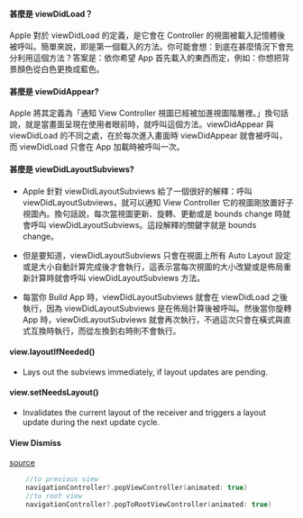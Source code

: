 #### 甚麼是 viewDidLoad？
Apple 對於 viewDidLoad 的定義，是它會在 Controller 的視圖被載入記憶體後 被呼叫。簡單來說，即是第一個載入的方法。你可能會想：到底在甚麼情況下會充分利用這個方法？答案是：依你希望 App 首先載入的東西而定，例如：你想把背景顏色從白色更換成藍色。

#### 甚麼是 viewDidAppear?
Apple 將其定義為「通知 View Controller 視圖已經被加進視圖階層裡。」換句話說，就是當畫面呈現在使用者眼前時，就呼叫這個方法。viewDidAppear 與 viewDidLoad 的不同之處，在於每次進入畫面時 viewDidAppear 就會被呼叫，而 viewDidLoad 只會在 App 加載時被呼叫一次。

#### 甚麼是 viewDidLayoutSubviews?
- Apple 針對 viewDidLayoutSubviews 給了一個很好的解釋：呼叫 viewDidLayoutSubviews，就可以通知 View Controller 它的視圖剛放置好子視圖內。換句話說，每次當視圖更新、旋轉、更動或是 bounds change 時就會呼叫 viewDidLayoutSubviews。這段解釋的關鍵字就是 bounds change。

- 但是要知道，viewDidLayoutSubviews 只會在視圖上所有 Auto Layout 設定或是大小自動計算完成後才會執行，這表示當每次視圖的大小改變或是佈局重新計算時就會呼叫 viewDidLayoutSubviews 方法。

- 每當你 Build App 時，viewDidLayoutSubviews 就會在 viewDidLoad 之後執行，因為 viewDidLayoutSubviews 是在佈局計算後被呼叫。然後當你旋轉 App 時，viewDidLayoutSubviews 就會再次執行，不過這次只會在橫式與直式互換時執行，而從左換到右時則不會執行。


#### view.layoutIfNeeded()
- Lays out the subviews immediately, if layout updates are pending.
#### view.setNeedsLayout()
- Invalidates the current layout of the receiver and triggers a layout update during the next update cycle.


#### View Dismiss
[source](https://stackoverflow.com/questions/28760541/programmatically-go-back-to-previous-viewcontroller-in-swift)

```Swift
    //to previous view
    navigationController?.popViewController(animated: true)
    //to root view
    navigationController?.popToRootViewController(animated: true)
```
